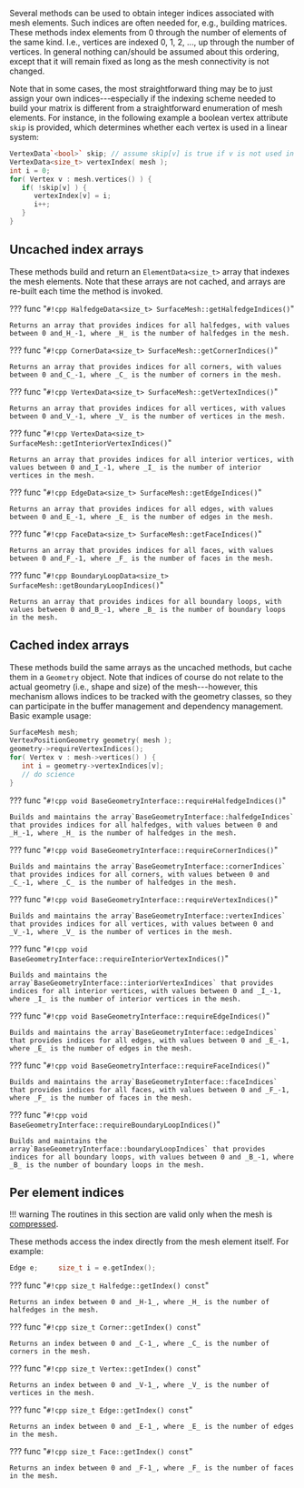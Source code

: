 Several methods can be used to obtain integer indices associated with mesh elements.  Such indices are often needed for, e.g., building matrices.  These methods index elements from 0 through the number of elements of the same kind.  I.e., vertices are indexed 0, 1, 2, ..., up through the number of vertices.  In general nothing can/should be assumed about this ordering, except that it will remain fixed as long as the mesh connectivity is not changed.

Note that in some cases, the most straightforward thing may be to just assign your own indices---especially if the indexing scheme needed to build your matrix is different from a straightforward enumeration of mesh elements.  For instance, in the following example a boolean vertex attribute `skip` is provided, which determines whether each vertex is used in a linear system:

```cpp
VertexData`<bool>` skip; // assume skip[v] is true if v is not used in the linear system
VertexData<size_t> vertexIndex( mesh );
int i = 0;
for( Vertex v : mesh.vertices() ) {
   if( !skip[v] ) {
      vertexIndex[v] = i;
      i++;
   }
}
```

## Uncached index arrays

These methods build and return an `ElementData<size_t>` array that indexes the mesh elements. Note that these arrays are not cached, and arrays are re-built each time the method is invoked.

??? func "`#!cpp HalfedgeData<size_t> SurfaceMesh::getHalfedgeIndices()`"

    Returns an array that provides indices for all halfedges, with values between 0 and_H_-1, where _H_ is the number of halfedges in the mesh.

??? func "`#!cpp CornerData<size_t> SurfaceMesh::getCornerIndices()`"

    Returns an array that provides indices for all corners, with values between 0 and_C_-1, where _C_ is the number of corners in the mesh.

??? func "`#!cpp VertexData<size_t> SurfaceMesh::getVertexIndices()`"

    Returns an array that provides indices for all vertices, with values between 0 and_V_-1, where _V_ is the number of vertices in the mesh.

??? func "`#!cpp VertexData<size_t> SurfaceMesh::getInteriorVertexIndices()`"

    Returns an array that provides indices for all interior vertices, with values between 0 and_I_-1, where _I_ is the number of interior vertices in the mesh.

??? func "`#!cpp EdgeData<size_t> SurfaceMesh::getEdgeIndices()`"

    Returns an array that provides indices for all edges, with values between 0 and_E_-1, where _E_ is the number of edges in the mesh.

??? func "`#!cpp FaceData<size_t> SurfaceMesh::getFaceIndices()`"

    Returns an array that provides indices for all faces, with values between 0 and_F_-1, where _F_ is the number of faces in the mesh.

??? func "`#!cpp BoundaryLoopData<size_t> SurfaceMesh::getBoundaryLoopIndices()`"

    Returns an array that provides indices for all boundary loops, with values between 0 and_B_-1, where _B_ is the number of boundary loops in the mesh.

## Cached index arrays

These methods build the same arrays as the uncached methods, but cache them in a `Geometry` object. Note that indices of course do not relate to the actual geometry (i.e., shape and size) of the mesh---however, this mechanism allows indices to be tracked with the geometry classes, so they can participate in the buffer management and dependency management.  Basic example usage:

```cpp
SurfaceMesh mesh;
VertexPositionGeometry geometry( mesh );
geometry->requireVertexIndices();
for( Vertex v : mesh->vertices() ) {
   int i = geometry->vertexIndices[v];
   // do science
}
```

??? func "`#!cpp void BaseGeometryInterface::requireHalfedgeIndices()`"

    Builds and maintains the array`BaseGeometryInterface::halfedgeIndices` that provides indices for all halfedges, with values between 0 and _H_-1, where _H_ is the number of halfedges in the mesh.

??? func "`#!cpp void BaseGeometryInterface::requireCornerIndices()`"

    Builds and maintains the array`BaseGeometryInterface::cornerIndices` that provides indices for all corners, with values between 0 and _C_-1, where _C_ is the number of halfedges in the mesh.

??? func "`#!cpp void BaseGeometryInterface::requireVertexIndices()`"

    Builds and maintains the array`BaseGeometryInterface::vertexIndices` that provides indices for all vertices, with values between 0 and _V_-1, where _V_ is the number of vertices in the mesh.

??? func "`#!cpp void BaseGeometryInterface::requireInteriorVertexIndices()`"

    Builds and maintains the array`BaseGeometryInterface::interiorVertexIndices` that provides indices for all interior vertices, with values between 0 and _I_-1, where _I_ is the number of interior vertices in the mesh.

??? func "`#!cpp void BaseGeometryInterface::requireEdgeIndices()`"

    Builds and maintains the array`BaseGeometryInterface::edgeIndices` that provides indices for all edges, with values between 0 and _E_-1, where _E_ is the number of edges in the mesh.

??? func "`#!cpp void BaseGeometryInterface::requireFaceIndices()`"

    Builds and maintains the array`BaseGeometryInterface::faceIndices` that provides indices for all faces, with values between 0 and _F_-1, where _F_ is the number of faces in the mesh.

??? func "`#!cpp void BaseGeometryInterface::requireBoundaryLoopIndices()`"

    Builds and maintains the array`BaseGeometryInterface::boundaryLoopIndices` that provides indices for all boundary loops, with values between 0 and _B_-1, where _B_ is the number of boundary loops in the mesh.

## Per element indices

!!! warning
    The routines in this section are valid only when the mesh is [compressed](/surface/surface_mesh/mutation/#compressed-mode).

These methods access the index directly from the mesh element itself.  For example:

```cpp
Edge e;     size_t i = e.getIndex();
```

??? func "`#!cpp size_t Halfedge::getIndex() const`"

    Returns an index between 0 and _H-1_, where _H_ is the number of halfedges in the mesh.

??? func "`#!cpp size_t Corner::getIndex() const`"

    Returns an index between 0 and _C-1_, where _C_ is the number of corners in the mesh.

??? func "`#!cpp size_t Vertex::getIndex() const`"

    Returns an index between 0 and _V-1_, where _V_ is the number of vertices in the mesh.

??? func "`#!cpp size_t Edge::getIndex() const`"

    Returns an index between 0 and _E-1_, where _E_ is the number of edges in the mesh.

??? func "`#!cpp size_t Face::getIndex() const`"

    Returns an index between 0 and _F-1_, where _F_ is the number of faces in the mesh.
